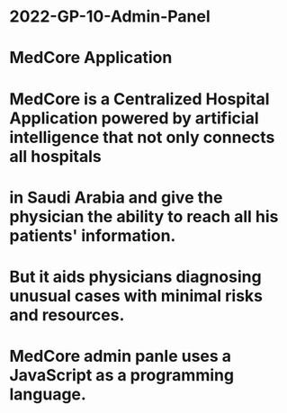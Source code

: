 # 2022-GP-10-Admin-Panel

# MedCore Application

# MedCore is a Centralized Hospital Application powered by artificial intelligence that not only connects all hospitals
# in Saudi Arabia and give the physician the ability to reach all his patients' information. 
# But it aids physicians diagnosing unusual cases with minimal risks and resources.

# MedCore admin panle uses a JavaScript as a programming language. 

# 
